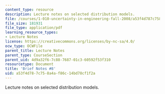 ```yaml
---
content_type: resource
description: Lecture notes on selected distribution models.
file: /courses/1-010-uncertainty-in-engineering-fall-2008/a53f4d787c758a4af86c14bd78cf1f2a_notes_08.pdf
file_size: 181931
file_type: application/pdf
learning_resource_types:
- Lecture Notes
license: https://creativecommons.org/licenses/by-nc-sa/4.0/
ocw_type: OCWFile
parent_title: Lecture Notes
parent_type: CourseSection
parent_uid: 4d9a32f6-7c88-7687-01c3-60592f53f310
resourcetype: Document
title: 'Brief Notes #8'
uid: a53f4d78-7c75-8a4a-f86c-14bd78cf1f2a
---
```

Lecture notes on selected distribution models.